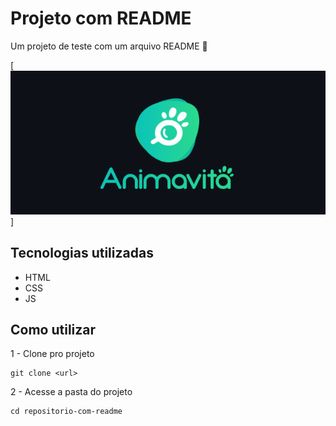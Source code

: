 # Projeto com README
Um projeto de teste com um arquivo README 🚀

[<img src="./tela.gif" alt="gif da tela inicial do projeto xyz">]

## Tecnologias utilizadas
- HTML
- CSS 
- JS

## Como utilizar

1 - Clone pro projeto
```
git clone <url>
```

2 - Acesse a pasta do projeto
```
cd repositorio-com-readme
```